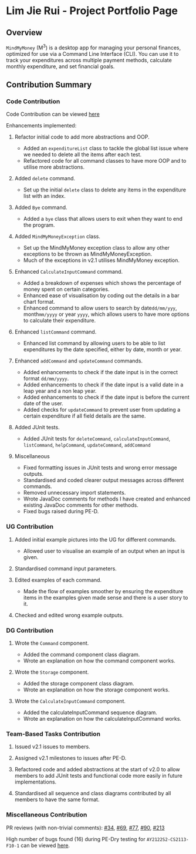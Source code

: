 # Lim Jie Rui - Project Portfolio Page

## Overview
`MindMyMoney` (M<sup>3</sup>) is a desktop app for managing your personal finances, optimized for use via a Command Line
Interface (CLI). You can use it to track your expenditures across multiple payment methods, calculate monthly
expenditure, and set financial goals.

## Contribution Summary
### Code Contribution
Code Contribution can be viewed [here](https://nus-cs2113-ay2122s2.github.io/tp-dashboard/?search=limjierui&breakdown=true)

Enhancements implemented:

1. Refactor initial code to add more abstractions and OOP.
   - Added an `expenditureList` class to tackle the global list issue where we needed to delete all the items after each test.
   - Refactored code for all command classes to have more OOP and to utilise more abstractions.

2. Added `delete` command.
   - Set up the initial `delete` class to delete any items in the expenditure list with an index.
   
3. Added `Bye` command.
   - Added a `bye` class that allows users to exit when they want to end the program.
   
4. Added `MindMyMoneyException` class.
   - Set up the MindMyMoney exception class to allow any other exceptions to be thrown as MindMyMoneyException.
   - Much of the exceptions in v2.1 utilises MindMyMoney exception.
   
5. Enhanced `CalculateInputCommand` command.
    - Added a breakdown of expenses which shows the percentage of money spent on certain categories.
    - Enhanced ease of visualisation by coding out the details in a bar chart format.
    - Enhanced command to allow users to search by date`dd/mm/yyy`, month`mm/yyyy` or year `yyyy`,
      which allows users to have more options to calculate their expenditure.
    
6. Enhanced `listCommand` command.
   - Enhanced list command by allowing users to be able to list expenditures by the date specified, either by date, month or year.
   
7. Enhanced `addCommand` and `updateCommand` commands.
   - Added enhancements to check if the date input is in the correct format `dd/mm/yyyy`. 
   - Added enhancements to check if the date input is a valid date in a leap year and a non leap year.
   - Added enhancements to check if the date input is before the current date of the user.
   - Added checks for `updateCommand` to prevent user from updating a certain expenditure if all field details are the same.
   
8. Added JUnit tests.
   - Added JUnit tests for `deleteCommand`, `calculateInputCommand`, `listCommand`, `helpCommand`, `updateCommand`, `addCommand`
   
9. Miscellaneous
   - Fixed formatting issues in JUnit tests and wrong error message outputs.
   - Standardised and coded clearer output messages across different commands.
   - Removed unnecessary import statements.
   - Wrote JavaDoc comments for methods I have created and enhanced existing JavaDoc comments for other methods.
   - Fixed bugs raised during PE-D.
   
### UG Contribution
1. Added initial example pictures into the UG for different commands.
   - Allowed user to visualise an example of an output when an input is given.
   
2. Standardised command input parameters.
3. Edited examples of each command.
   - Made the flow of examples smoother by ensuring the expenditure items in the examples given made sense and there is
a user story to it.

4. Checked and edited wrong example outputs.

### DG Contribution
1. Wrote the `Command` component.
   - Added the command component class diagram.
   - Wrote an explanation on how the command component works.
   
2. Wrote the `Storage` component.
   - Added the storage component class diagram.
   - Wrote an explanation on how the storage component works.
   
3. Wrote the `CalculateInputCommand` component.
   - Added the calculateInputCommand sequence diagram.
   - Wrote an explanation on how the calculateInputCommand works.

### Team-Based Tasks Contribution
1. Issued v2.1 issues to members.

2. Assigned v2.1 milestones to issues after PE-D.

3. Refactored code and added abstractions at the start of v2.0 to allow members to add JUnit tests and functional code more easily in future implementations.
4. Standardised all sequence and class diagrams contributed by all members to have the same format.

### Miscellaneous Contribution
PR reviews (with non-trivial comments):
[#34](https://github.com/AY2122S2-CS2113T-T10-4/tp/pull/34), [#69](https://github.com/AY2122S2-CS2113T-T10-4/tp/pull/69),
[#77](https://github.com/AY2122S2-CS2113T-T10-4/tp/pull/77), [#90](https://github.com/AY2122S2-CS2113T-T10-4/tp/pull/90),
[#213](https://github.com/AY2122S2-CS2113T-T10-4/tp/pull/213)

High number of bugs found (16) during PE-Dry testing for `AY2122S2-CS2113-F10-1` can be viewed [here](https://github.com/limjierui/ped/issues).